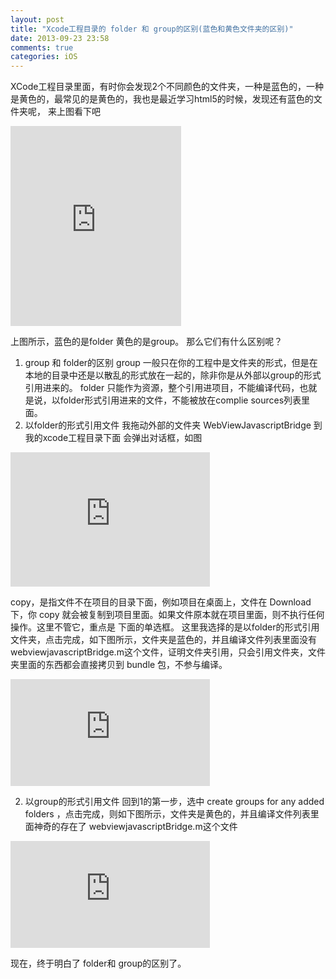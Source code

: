 ```yaml
---
layout: post
title: "Xcode工程目录的 folder 和 group的区别(蓝色和黄色文件夹的区别)"
date: 2013-09-23 23:58
comments: true
categories: iOS
---
```


XCode工程目录里面，有时你会发现2个不同颜色的文件夹，一种是蓝色的，一种是黄色的，最常见的是黄色的，我也是最近学习html5的时候，发现还有蓝色的文件夹呢，
来上图看下吧

<iframe src="https://skydrive.live.com/embed?cid=08A712E639A96BFA&resid=8A712E639A96BFA%21369&authkey=AK4bqqBLJG7H2NU" width="273" height="320" frameborder="0" scrolling="no"></iframe>

 上图所示，蓝色的是folder 黄色的是group。 那么它们有什么区别呢？
 
 <!-- more -->
 
1. group 和 folder的区别
group 一般只在你的工程中是文件夹的形式，但是在本地的目录中还是以散乱的形式放在一起的，除非你是从外部以group的形式引用进来的。
folder 只能作为资源，整个引用进项目，不能编译代码，也就是说，以folder形式引用进来的文件，不能被放在complie sources列表里面。
2. 以folder的形式引用文件
我拖动外部的文件夹 WebViewJavascriptBridge 到我的xcode工程目录下面
会弹出对话框，如图

<iframe src="https://skydrive.live.com/embed?cid=08A712E639A96BFA&resid=8A712E639A96BFA%21370&authkey=AHc_zK2PilQffbQ" width="319" height="215" frameborder="0" scrolling="no"></iframe>


copy，是指文件不在项目的目录下面，例如项目在桌面上，文件在 Download 下，你 copy 就会被复制到项目里面。如果文件原本就在项目里面，则不执行任何操作。这里不管它，重点是 下面的单选框。
这里我选择的是以folder的形式引用文件夹，点击完成，如下图所示，文件夹是蓝色的，并且编译文件列表里面没有 webviewjavascriptBridge.m这个文件，证明文件夹引用，只会引用文件夹，文件夹里面的东西都会直接拷贝到 bundle 包，不参与编译。

<iframe src="https://skydrive.live.com/embed?cid=08A712E639A96BFA&resid=8A712E639A96BFA%21389&authkey=AKR8wpWrQd-yG2c" width="319" height="171" frameborder="0" scrolling="no"></iframe>

2. 以group的形式引用文件
回到1的第一步，选中 create groups for any added folders ，点击完成，则如下图所示，文件夹是黄色的，并且编译文件列表里面神奇的存在了 webviewjavascriptBridge.m这个文件


<iframe src="https://skydrive.live.com/embed?cid=08A712E639A96BFA&resid=8A712E639A96BFA%21373&authkey=AE7YJN2Diae_oVs" width="319" height="171" frameborder="0" scrolling="no"></iframe>


现在，终于明白了 folder和 group的区别了。